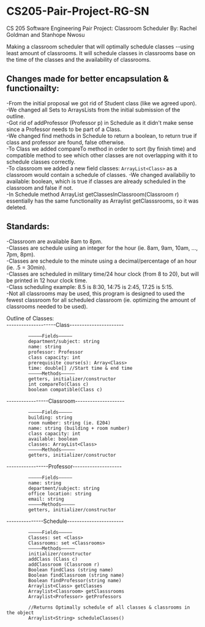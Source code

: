 # CS205-Pair-Project-RG-SN
CS 205 Software Engineering Pair Project: Classroom Scheduler
By: Rachel Goldman and Stanhope Nwosu   

Making a classroom scheduler that will optimally schedule classes --using least amount of classrooms. It will schedule classes in classrooms base on the time of the classes and the availability of classrooms.

## Changes made for better encapsulation & functionailty:  
-From the initial proposal we got rid of Student class (like we agreed upon).  
-We changed all Sets to ArraysLists from the initial submission of the outline.  
-Got rid of addProfessor (Professor p) in Schedule as it didn't make sense since a Professor needs to be part of a Class.    
-We changed find methods in Schedule to return a boolean, to return true if class and professor are found, false otherwise.  
-To Class we added compareTo method in order to sort (by finish time) and compatible method to see which other classes are not overlapping with it to schedule classes correctly.  
-To classroom we added a new field classes: ```ArrayList<Class>``` as a classroom would contain a schedule of classes. 
-We changed availabiliy to available: boolean, which is true if classes are already scheduled in the classroom and false if not.   
-In Schedule method ArrayList<Class> getClassesInClassroom(Classroom r) essentially has the same functionality as Arraylist<Classroom> getClasssrooms, so it was deleted.

## Standards:    
-Classroom are available 8am to 8pm.      
-Classes are schedule using an integer for the hour (ie. 8am, 9am, 10am, ..., 7pm, 8pm).     
-Classes are schedule to the minute using a decimal/percentage of an hour (ie. .5 = 30min).    
-Classes are scheduled in military time/24 hour clock (from 8 to 20), but will be printed in 12 hour clock time.  
-Class scheduling example: 8.5 is 8:30, 14:75 is 2:45, 17.25 is 5:15.   
-Not all classrooms may be used, this program is designed to used the fewest classroom for all scheduled classroom (ie. optimizing the amount of classrooms needed to be used).     

Outline of Classes:  
--------------------Class----------------------   
```
        —————Fields—————  
        department/subject: string  
        name: string  
        professor: Professor  
        class capacity: int  
        prerequisite course(s): Array<Class>  
        time: double[] //Start time & end time  
        —————Methods—————  
        getters, initializer/constructor
        int compareTo(Class c)
        boolean compatible(Class c)
 ```       
            
-----------------Classroom--------------------  
```
        —————Fields—————  
        building: string  
        room number: string (ie. E204)   
        name: string (building + room number)  
        class capacity: int  
        available: boolean    
        classes: ArrayList<Class>
        —————Methods—————  
        getters, initializer/constructor  
```
  
-----------------Professor--------------------  
```
        —————Fields—————  
        name: string  
        department/subject: string
        office location: string  
        email: string      
        —————Methods—————  
        getters, initializer/constructor  
```
  
---------------Schedule----------------------- 
```
        —————Fields—————  
        Classes: set <Class>  
        Classrooms: set <Classrooms>    
        —————Methods—————  
        initializer/constructor
        addClass (Class c)             
        addClassroom (Classroom r)  
        Boolean findClass (string name) 
        Boolean findClassroom (string name)  
        Boolean findProfessor(string name) 
        Arraylist<Class> getClasses 
        Arraylist<Classroom> getClasssrooms
        Arraylist<Professor> getProfessors
        
        //Returns Optimally schedule of all classes & classrooms in the object    
        Arraylist<String> scheduleClasses()  
    
```
